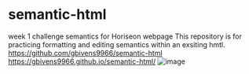 # semantic-html
week 1 challenge semantics for Horiseon webpage
This repository is for practicing formatting and editing semantics within an exsiting hmtl.
https://github.com/gbivens9966/semantic-html
https://gbivens9966.github.io/semantic-html/
![image](https://github.com/gbivens9966/semantic-html/assets/134802763/7aa7c66f-7fdb-45c1-84cc-93f22db33453)

